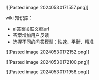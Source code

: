 ![[Pasted image 20240530171557.png]]

wiki 知识库：
- ai答案关联文档url
- 答案增加用户反馈
- 选择不同的问答模型：快速、平衡、精准

![[Pasted image 20240530172152.png]]

![[Pasted image 20240530172100.png]]

![[Pasted image 20240530171958.png]]